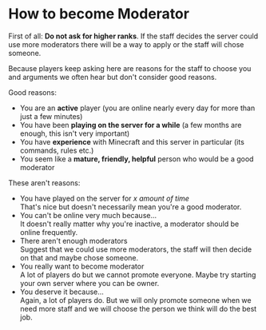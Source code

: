 How to become Moderator
=======================

First of all: **Do not ask for higher ranks**. If the staff decides the server could use more moderators there will be a way to apply or the staff will chose someone.  

Because players keep asking here are reasons for the staff to choose you and arguments we often hear but don't consider good reasons.

Good reasons:  

- You are an **active** player (you are online nearly every day for more than just a few minutes)    
- You have been **playing on the server for a while** (a few months are enough, this isn't very important)   
- You have **experience** with Minecraft and this server in particular (its commands, rules etc.)  
- You seem like a **mature, friendly, helpful** person who would be a good moderator  

These aren't reasons:  

- You have played on the server for *x amount of time*  
  That's nice but doesn't necessarily mean you're a good moderator.
- You can't be online very much because...  
  It doesn't really matter why you're inactive, a moderator should be online frequently.  
- There aren't enough moderators  
  Suggest that we could use more moderators, the staff will then decide on that and maybe chose someone.  
- You really want to become moderator  
  A lot of players do but we cannot promote everyone. Maybe try starting your own server where you can be owner.  
- You deserve it because...  
  Again, a lot of players do. But we will only promote someone when we need more staff and we will choose the person we think will do the best job.  